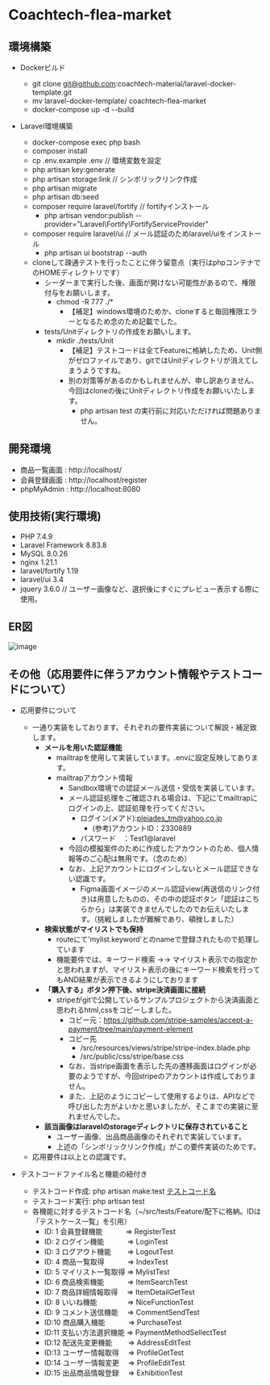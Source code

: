 # Coachtech-flea-market

## 環境構築
- Dockerビルド
  - git clone git@github.com:coachtech-material/laravel-docker-template.git
  - mv laravel-docker-template/ coachtech-flea-market
  - docker-compose up -d --build

- Laravel環境構築
  - docker-compose exec php bash
  - composer install
  - cp .env.example .env  // 環境変数を設定
  - php artisan key:generate
  - php artisan storage:link  // シンボリックリンク作成
  - php artisan migrate
  - php artisan db:seed
  - composer require laravel/fortify  // fortifyインストール
    - php artisan vendor:publish --provider="Laravel\Fortify\FortifyServiceProvider"
  - composer require laravel/ui  // メール認証のためlaravel/uiをインストール
    - php artisan ui bootstrap --auth
  - cloneして疎通テストを行ったことに伴う留意点（実行はphpコンテナでのHOMEディレクトリです）
    - シーダーまで実行した後、画面が開けない可能性があるので、権限付与をお願いします。
      - chmod -R 777 ./*
        - 【補足】windows環境のためか、cloneすると毎回権限エラーとなるため念のため記載でした。
    - tests/Unitディレクトリの作成をお願いします。
      - mkdir ./tests/Unit
        - 【補足】テストコードは全てFeatureに格納したため、Unit側がゼロファイルであり、gitではUnitディレクトリが消えてしまうようですね。
        - 別の対策等があるのかもしれませんが、申し訳ありません、今回はcloneの後にUnitディレクトリ作成をお願いいたします。
          - php artisan test の実行前に対応いただければ問題ありません。

## 開発環境
- 商品一覧画面 : http://localhost/
- 会員登録画面 : http://localhost/register
- phpMyAdmin  : http://localhost:8080

## 使用技術(実行環境)
- PHP 7.4.9
- Laravel Framework 8.83.8
- MySQL 8.0.26
- nginx 1.21.1
- laravel/fortify 1.19
- laravel/ui 3.4
- jquery 3.6.0  // ユーザー画像など、選択後にすぐにプレビュー表示する際に使用。

## ER図

![image](https://github.com/user-attachments/assets/dd5d1fd9-1ae0-4313-895d-d503fdf5bf72)

## その他（応用要件に伴うアカウント情報やテストコードについて）
- 応用要件について
  - 一通り実装をしております。それぞれの要件実装について解説・補足致します。
    - **メールを用いた認証機能**
      - mailtrapを使用して実装しています。.envに設定反映してあります。
      - mailtrapアカウント情報
        - Sandbox環境での認証メール送信・受信を実装しています。
        - メール認証処理をご確認される場合は、下記にてmailtrapにログインの上、認証処理を行ってください。
          - ログイン(メアド):pleiades_tm@yahoo.co.jp
            - (参考)アカウントID：2330889
          - パスワード　：Test1@laravel
        - 今回の模擬案件のために作成したアカウントのため、個人情報等のご心配は無用です。（念のため）
        - なお、上記アカウントにログインしないとメール認証できない認識です。
          - Figma画面イメージのメール認証view(再送信のリンク付き)は用意したものの、その中の認証ボタン「認証はこちらから」は実装できませんでしたのでお伝えいたします。（挑戦しましたが難解であり、頓挫しました）
    - **検索状態がマイリストでも保持**
      - routeにて'mylist.keyword'とのnameで登録されたもので処理しています
      - 機能要件では、キーワード検索 →→ マイリスト表示での指定かと思われますが、マイリスト表示の後にキーワード検索を行ってもAND結果が表示できるようにしております
    - **「購入する」ボタン押下後、stripe決済画面に接続**
      - stripeがgitで公開しているサンプルプロジェクトから決済画面と思われるhtml,cssをコピーしました。
        - コピー元：https://github.com/stripe-samples/accept-a-payment/tree/main/payment-element
        - コピー先
          - /src/resources/views/stripe/stripe-index.blade.php
          - /src/public/css/stripe/base.css
        - なお、当stripe画面を表示した先の遷移画面はログインが必要のようですが、今回stripeのアカウントは作成しておりません。
        - また、上記のようにコピーして使用するよりは、APIなどで呼び出した方がよいかと思いましたが、そこまでの実装に至れませんでした。
     - **該当画像はlaravelのstorageディレクトリに保存されていること**
       - ユーザー画像、出品商品画像のそれぞれで実装しています。
       - 上述の「シンボリックリンク作成」がこの要件実装のためです。
  - 応用要件は以上との認識です。
 
   
- テストコードファイル名と機能の紐付き
  - テストコード作成: php artisan make:test [テストコード名](下記参照)
  - テストコード実行: php artisan test
  - 各機能に対するテストコード名（~/src/tests/Feature/配下に格納。IDは「テストケース一覧」を引用）
    - ID: 1 会員登録機能　　　 => RegisterTest
    - ID: 2 ログイン機能　　　 => LoginTest
    - ID: 3 ログアウト機能　　 => LogoutTest
    - ID: 4 商品一覧取得　　　 => IndexTest
    - ID: 5 マイリスト一覧取得 => MylistTest
    - ID: 6 商品検索機能　　　 => ItemSearchTest
    - ID: 7 商品詳細情報取得　 => ItemDetailGetTest
    - ID: 8 いいね機能　　　　 => NiceFunctionTest
    - ID: 9 コメント送信機能　 => CommentSendTest
    - ID:10 商品購入機能　　　 => PurchaseTest
    - ID:11 支払い方法選択機能 => PaymentMethodSellectTest
    - ID:12 配送先変更機能　　 => AddressEditTest
    - ID:13 ユーザー情報取得　 => ProfileGetTest
    - ID:14 ユーザー情報変更　 => ProfileEditTest
    - ID:15 出品商品情報登録　 => ExhibitionTest
